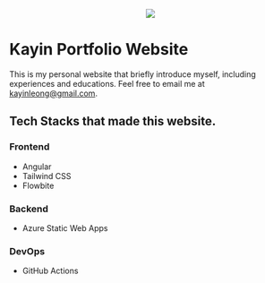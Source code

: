 <p align="center">
  <img align="center" src="https://raw.githubusercontent.com/kayinleong/kayinleong.github.io/main/src/assets/images/Kayin_White_Small.webp">
</p>

# Kayin Portfolio Website

This is my personal website that briefly introduce myself, including experiences and educations. Feel free to email me at [kayinleong@gmail.com](mailto:kayinleong@gmail.com).

## Tech Stacks that made this website.

### Frontend

- Angular
- Tailwind CSS
- Flowbite

### Backend

- Azure Static Web Apps

### DevOps

- GitHub Actions
